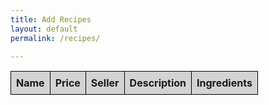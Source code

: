 ```yaml
---
title: Add Recipes
layout: default
permalink: /recipes/ 

---
```


<html>
<head>
  <title>Your Recipes</title>
</head>
<body>
  <table id="recipetable">
    <thead>
      <tr>
        <th>Name</th>
        <th>Price</th>
        <th>Seller</th>
        <th>Description</th>
        <th>Ingredients</th>
      </tr>
    </thead>
    <tbody>
    </tbody>
  </table>
<style>
    #recipetable {
  border-collapse: collapse;
}
th, td {
  border: 1px solid black;
  padding: 8px;
}
th {
  background-color: lightgray;
}
  </style>

  <script>
    const tableBody = document.querySelector('#recipetable tbody');

        fetch('http://csatri1.tk/api/recipes/')
        .then(response => response.json())
        .then(data => {
         data.forEach(item => {
      const row = tableBody.insertRow();
      const nameCell = row.insertCell(0);
      const priceCell = row.insertCell(1);
      const sellerCell = row.insertCell(2);
      const descriptionCell = row.insertCell(3);
      const ingredientsCell = row.insertCell(4);

      nameCell.innerText = item.name;
      priceCell.innerText = item.price;
      sellerCell.innerText = item.seller;
      descriptionCell.innerText = item.description;
      ingredientsCell.innerText = item.ingredients;
    });
  })
  .catch(error => console.error(error));

  </script>
</body>
</html>